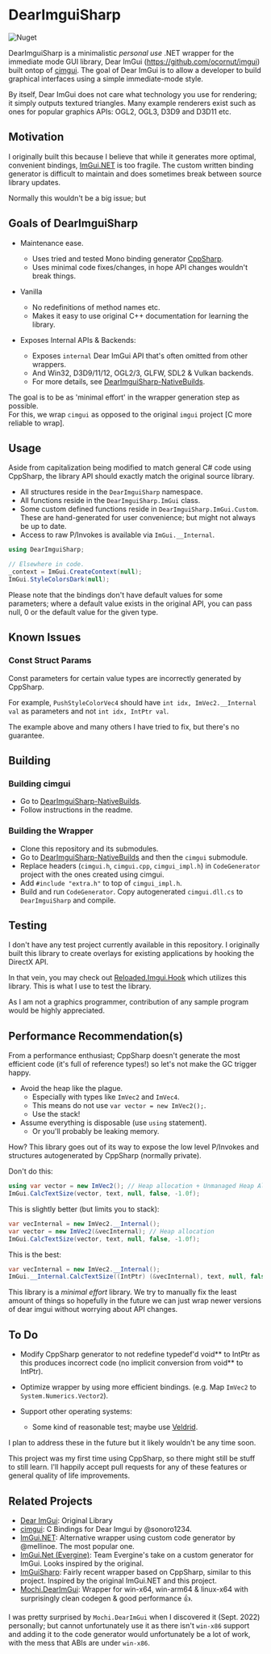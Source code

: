# DearImguiSharp

![Nuget](https://img.shields.io/nuget/v/DearImguiSharp)

DearImguiSharp is a minimalistic *personal use* .NET wrapper for the immediate mode GUI library, Dear ImGui (https://github.com/ocornut/imgui) built ontop of [cimgui](https://github.com/Extrawurst/cimgui). The goal of Dear ImGui is to allow a developer to build graphical interfaces using a simple immediate-mode style. 

By itself, Dear ImGui does not care what technology you use for rendering; it simply outputs textured triangles. Many example renderers exist such as ones for popular graphics APIs: OGL2, OGL3, D3D9 and D3D11 etc.

## Motivation

I originally built this because I believe that while it generates more optimal, convenient bindings, [ImGui.NET](https://github.com/mellinoe/ImGui.NET) is too fragile. The custom written binding generator is difficult to maintain and does sometimes break between source library updates.  

Normally this wouldn't be a big issue; but 

## Goals of DearImguiSharp

- Maintenance ease.  
	- Uses tried and tested Mono binding generator [CppSharp](https://github.com/mono/CppSharp).  
	- Uses minimal code fixes/changes, in hope API changes wouldn't break things.  

- Vanilla  
	- No redefinitions of method names etc.  
	- Makes it easy to use original C++ documentation for learning the library.  

- Exposes Internal APIs & Backends:  
  - Exposes `internal` Dear ImGui API that's often omitted from other wrappers.  
  - And Win32, D3D9/11/12, OGL2/3, GLFW, SDL2 & Vulkan backends.  
  - For more details, see [DearImguiSharp-NativeBuilds](https://github.com/Sewer56/DearImguiSharp-NativeBuilds).  

The goal is to be as 'minimal effort' in the wrapper generation step as possible.  
For this, we wrap `cimgui` as opposed to the original `imgui` project [C more reliable to wrap].

## Usage

Aside from capitalization being modified to match general C# code using CppSharp, the library API should exactly match the original source library.

- All structures reside in the `DearImguiSharp` namespace.  
- All functions reside in the `DearImguiSharp.ImGui` class.  
- Some custom defined functions reside in `DearImguiSharp.ImGui.Custom`. These are hand-generated for user convenience; but might not always be up to date.  
- Access to raw P/Invokes is available via `ImGui.__Internal`.  

```csharp
using DearImguiSharp;

// Elsewhere in code.
_context = ImGui.CreateContext(null);
ImGui.StyleColorsDark(null);
```

Please note that the bindings don't have default values for some parameters; where a default value exists in the original API, you can pass null, 0 or the default value for the given type.

## Known Issues

### Const Struct Params
Const parameters for certain value types are incorrectly generated by CppSharp.  

For example, `PushStyleColorVec4` should have `int idx, ImVec2.__Internal val` as parameters and not `int idx, IntPtr val`.  

The example above and many others I have tried to fix, but there's no guarantee.  

## Building

### Building cimgui

- Go to [DearImguiSharp-NativeBuilds](https://github.com/Sewer56/DearImguiSharp-NativeBuilds).  
- Follow instructions in the readme.  

### Building the Wrapper

- Clone this repository and its submodules.  
- Go to [DearImguiSharp-NativeBuilds](https://github.com/Sewer56/DearImguiSharp-NativeBuilds) and then the `cimgui` submodule.  
- Replace headers (`cimgui.h`, `cimgui.cpp`, `cimgui_impl.h`) in `CodeGenerator` project with the ones created using cimgui.  
- Add `#include "extra.h"` to top of `cimgui_impl.h`.  
- Build and run `CodeGenerator`. Copy autogenerated `cimgui.dll.cs` to `DearImguiSharp` and compile.  

## Testing

I don't have any test project currently available in this repository. I originally built this library to create overlays for existing applications by hooking the DirectX API.  

In that vein, you may check out [Reloaded.Imgui.Hook](https://github.com/Sewer56/Reloaded.Imgui.Hook) which utilizes this library. This is what I use to test the library.  

As I am not a graphics programmer, contribution of any sample program would be highly appreciated.  

## Performance Recommendation(s)
From a performance enthusiast; CppSharp doesn't generate the most efficient code (it's full of reference types!) so let's not make the GC trigger happy.

- Avoid the heap like the plague.  
    - Especially with types like `ImVec2` and `ImVec4`. 
	- This means do not use  `var vector = new ImVec2();`.
	- Use the stack! 
- Assume everything is disposable (use `using` statement).
  - Or you'll probably be leaking memory. 
	
How? This library goes out of its way to expose the low level P/Invokes and structures autogenerated by CppSharp (normally private).

Don't do this:

```csharp
using var vector = new ImVec2(); // Heap allocation + Unmanaged Heap Allocation + Dictionary Entry
ImGui.CalcTextSize(vector, text, null, false, -1.0f);
```

This is slightly better (but limits you to stack):

```csharp
var vecInternal = new ImVec2.__Internal();
var vector = new ImVec2(&vecInternal); // Heap allocation
ImGui.CalcTextSize(vector, text, null, false, -1.0f);
```

This is the best:
```csharp
var vecInternal = new ImVec2.__Internal();
ImGui.__Internal.CalcTextSize((IntPtr) (&vecInternal), text, null, false, -1.0f);
```
	
This library is a *minimal effort* library. We try to manually fix the least amount of things so hopefully in the future we can just wrap newer versions of dear imgui without worrying about API changes.

## To Do

- Modify CppSharp generator to not redefine typedef'd void\*\* to IntPtr as this produces incorrect code (no implicit conversion from void\*\* to IntPtr).
- Optimize wrapper by using more efficient bindings. (e.g. Map `ImVec2` to `System.Numerics.Vector2`).

- Support other operating systems:
  - Some kind of reasonable test; maybe use [Veldrid](https://github.com/mellinoe/veldrid).

I plan to address these in the future but it likely wouldn't be any time soon.

This project was my first time using CppSharp, so there might still be stuff to still learn.
I'll happily accept pull requests for any of these features or general quality of life improvements.

## Related Projects

- [Dear ImGui](https://github.com/ocornut/imgui): Original Library  
- [cimgui](https://github.com/cimgui/cimgui): C Bindings for Dear Imgui by @sonoro1234.  
- [ImGui.NET](https://github.com/mellinoe/ImGui.NET): Alternative wrapper using custom code generator by @mellinoe. The most popular one.  
- [ImGui.Net (Evergine)](https://github.com/EvergineTeam/ImGui.Net): Team Evergine's take on a custom generator for ImGui. Looks inspired by the original.  
- [ImGuiSharp](https://github.com/MarioGK/ImGuiSharp): Fairly recent wrapper based on CppSharp, similar to this project. Inspired by the original ImGui.NET and this project.  
- [Mochi.DearImGui](https://github.com/MochiLibraries/Mochi.DearImGui): Wrapper for win-x64, win-arm64 & linux-x64 with surprisingly clean codegen & good performance 👍.  

I was pretty surprised by `Mochi.DearImGui` when I discovered it (Sept. 2022) personally; but cannot unfortunately use it as there isn't `win-x86` support and adding it to the code generator would unfortunately be a lot of work, with the mess that ABIs are under `win-x86`.  
